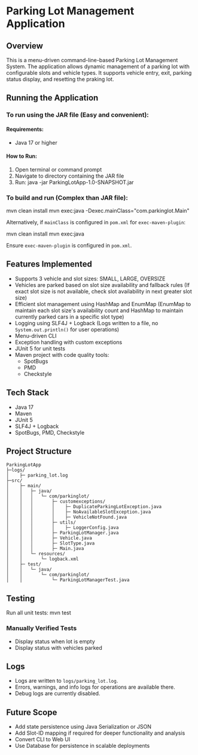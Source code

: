 # Parking Lot Management Application

## Overview
This is a menu-driven command-line-based Parking Lot Management System.
The application allows dynamic management of a parking lot with configurable slots and vehicle types. It supports vehicle entry, exit, parking status display, and resetting the praking lot.



## Running the Application
### To run using the JAR file (Easy and convenient):
#### Requirements:
- Java 17 or higher

#### How to Run:
1. Open terminal or command prompt
2. Navigate to directory containing the JAR file
3. Run:
   java -jar ParkingLotApp-1.0-SNAPSHOT.jar

### To build and run (Complex than JAR file):
mvn clean install
mvn exec:java -Dexec.mainClass="com.parkinglot.Main"

Alternatively, if `mainClass` is configured in `pom.xml` for `exec-maven-plugin`:

mvn clean install
mvn exec:java

Ensure `exec-maven-plugin` is configured in `pom.xml`.



## Features Implemented
- Supports 3 vehicle and slot sizes: SMALL, LARGE, OVERSIZE
- Vehicles are parked based on slot size availability and fallback rules
  (If exact slot size is not available, check slot availability in next greater slot size)
- Efficient slot management using HashMap and EnumMap
  (EnumMap to maintain each slot size's availability count and HashMap to maintain currently parked cars in a specific slot type)
- Logging using SLF4J + Logback (Logs written to a file, no `System.out.println()` for user operations)
- Menu-driven CLI
- Exception handling with custom exceptions
- JUnit 5 for unit tests
- Maven project with code quality tools:
   - SpotBugs
   - PMD
   - Checkstyle



## Tech Stack
- Java 17
- Maven
- JUnit 5
- SLF4J + Logback
- SpotBugs, PMD, Checkstyle



## Project Structure
```
ParkingLotApp
├─logs/
│    ├─ parking_lot.log
├─src/
│    ├─ main/
│    │   ├─ java/
│    │   │   └─ com/parkinglot/
│    │   │       ├─ customexceptions/
│    │   │       │    ├─ DuplicateParkingLotException.java
│    │   │       │    ├─ NoAvailableSlotException.java
│    │   │       │    ├─ VehicleNotFound.java
│    │   │       ├─ utils/
│    │   │       │    ├─ LoggerConfig.java
│    │   │       ├─ ParkingLotManager.java
│    │   │       ├─ Vehicle.java
│    │   │       ├─ SlotType.java
│    │   │       ├─ Main.java
│    │   └─ resources/
│    │       └─ logback.xml
│    ├─ test/
│    │   └─ java/
│    │       └─ com/parkinglot/
│    │           └─ ParkingLotManagerTest.java
```


## Testing
Run all unit tests:
mvn test

### Manually Verified Tests
- Display status when lot is empty       
- Display status with vehicles parked



## Logs
- Logs are written to `logs/parking_lot.log`.
- Errors, warnings, and info logs for operations are available there.
- Debug logs are currently disabled.


## Future Scope
- Add state persistence using Java Serialization or JSON
- Add Slot-ID mapping if required for deeper functionality and analysis
- Convert CLI to Web UI
- Use Database for persistence in scalable deployments
